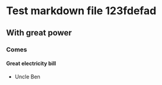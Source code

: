 # Test markdown file 123fdefad

## With great power

### Comes

#### Great electricity bill

- Uncle Ben